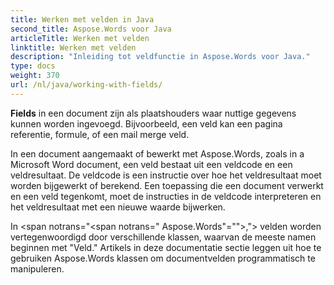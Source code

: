 ```yaml
---
title: Werken met velden in Java
second_title: Aspose.Words voor Java
articleTitle: Werken met velden
linktitle: Werken met velden
description: "Inleiding tot veldfunctie in Aspose.Words voor Java."
type: docs
weight: 370
url: /nl/java/working-with-fields/
---
```


**Fields** in een document zijn als plaatshouders waar nuttige gegevens kunnen worden ingevoegd. Bijvoorbeeld, een veld kan een pagina referentie, formule, of een mail merge veld.

In een document aangemaakt of bewerkt met Aspose.Words, zoals in a Microsoft Word document, een veld bestaat uit een veldcode en een veldresultaat. De veldcode is een instructie over hoe het veldresultaat moet worden bijgewerkt of berekend. Een toepassing die een document verwerkt en een veld tegenkomt, moet de instructies in de veldcode interpreteren en het veldresultaat met een nieuwe waarde bijwerken.

In <span notrans="<span notrans=" Aspose.Words"=""></span>,"> velden worden vertegenwoordigd door verschillende klassen, waarvan de meeste namen beginnen met "Veld." Artikels in deze documentatie sectie leggen uit hoe te gebruiken Aspose.Words klassen om documentvelden programmatisch te manipuleren.